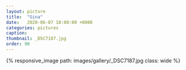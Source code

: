 ```yaml
---
layout: picture
title:  "Gina"
date:   2020-06-07 10:00:00 +0000
categories: pictures
caption: 
thumbnail: _DSC7187.jpg
order: 90
---
```

{% responsive_image path: images/gallery/_DSC7187.jpg class: wide %}
